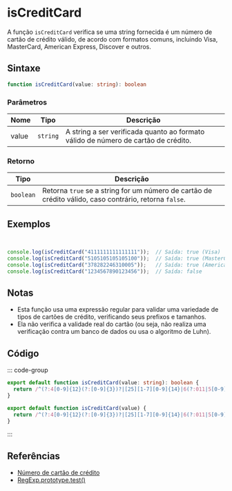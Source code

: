 # isCreditCard

A função `isCreditCard` verifica se uma string fornecida é um número de cartão de crédito válido, de acordo com formatos comuns, incluindo Visa, MasterCard, American Express, Discover e outros.

## Sintaxe

```typescript
function isCreditCard(value: string): boolean
```

### Parâmetros

| Nome | Tipo     | Descrição                                           |
|------|----------|-----------------------------------------------------|
| value  | `string` | A string a ser verificada quanto ao formato válido de número de cartão de crédito. |

### Retorno

| Tipo     | Descrição                                           |
|----------|-----------------------------------------------------|
| `boolean` | Retorna `true` se a string for um número de cartão de crédito válido, caso contrário, retorna `false`. |

## Exemplos

```typescript


console.log(isCreditCard("4111111111111111"));  // Saída: true (Visa)
console.log(isCreditCard("5105105105105100"));  // Saída: true (MasterCard)
console.log(isCreditCard("378282246310005"));   // Saída: true (American Express)
console.log(isCreditCard("1234567890123456"));  // Saída: false
```

## Notas

- Esta função usa uma expressão regular para validar uma variedade de tipos de cartões de crédito, verificando seus prefixos e tamanhos.
- Ela não verifica a validade real do cartão (ou seja, não realiza uma verificação contra um banco de dados ou usa o algoritmo de Luhn).

## Código

::: code-group
```typescript
export default function isCreditCard(value: string): boolean {
  return /^(?:4[0-9]{12}(?:[0-9]{3})?|[25][1-7][0-9]{14}|6(?:011|5[0-9][0-9])[0-9]{12}|3[47][0-9]{13}|3(?:0[0-5]|[68][0-9])[0-9]{11}|(?:2131|1800|35\d{3})\d{11})$/.test(value);
}
```

```javascript
export default function isCreditCard(value) {
  return /^(?:4[0-9]{12}(?:[0-9]{3})?|[25][1-7][0-9]{14}|6(?:011|5[0-9][0-9])[0-9]{12}|3[47][0-9]{13}|3(?:0[0-5]|[68][0-9])[0-9]{11}|(?:2131|1800|35\d{3})\d{11})$/.test(value);
}
```
:::

## Referências

- [Número de cartão de crédito](https://pt.wikipedia.org/wiki/Número_de_cartão_de_crédito)
- [RegExp.prototype.test()](https://developer.mozilla.org/pt-BR/docs/Web/JavaScript/Reference/Global_Objects/RegExp/test)